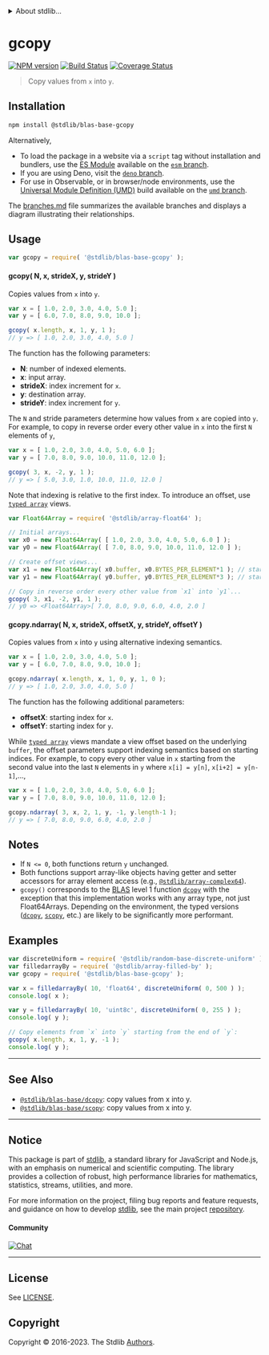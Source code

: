 <!--

@license Apache-2.0

Copyright (c) 2018 The Stdlib Authors.

Licensed under the Apache License, Version 2.0 (the "License");
you may not use this file except in compliance with the License.
You may obtain a copy of the License at

   http://www.apache.org/licenses/LICENSE-2.0

Unless required by applicable law or agreed to in writing, software
distributed under the License is distributed on an "AS IS" BASIS,
WITHOUT WARRANTIES OR CONDITIONS OF ANY KIND, either express or implied.
See the License for the specific language governing permissions and
limitations under the License.

-->


<details>
  <summary>
    About stdlib...
  </summary>
  <p>We believe in a future in which the web is a preferred environment for numerical computation. To help realize this future, we've built stdlib. stdlib is a standard library, with an emphasis on numerical and scientific computation, written in JavaScript (and C) for execution in browsers and in Node.js.</p>
  <p>The library is fully decomposable, being architected in such a way that you can swap out and mix and match APIs and functionality to cater to your exact preferences and use cases.</p>
  <p>When you use stdlib, you can be absolutely certain that you are using the most thorough, rigorous, well-written, studied, documented, tested, measured, and high-quality code out there.</p>
  <p>To join us in bringing numerical computing to the web, get started by checking us out on <a href="https://github.com/stdlib-js/stdlib">GitHub</a>, and please consider <a href="https://opencollective.com/stdlib">financially supporting stdlib</a>. We greatly appreciate your continued support!</p>
</details>

# gcopy

[![NPM version][npm-image]][npm-url] [![Build Status][test-image]][test-url] [![Coverage Status][coverage-image]][coverage-url] <!-- [![dependencies][dependencies-image]][dependencies-url] -->

> Copy values from `x` into `y`.

<section class="installation">

## Installation

```bash
npm install @stdlib/blas-base-gcopy
```

Alternatively,

-   To load the package in a website via a `script` tag without installation and bundlers, use the [ES Module][es-module] available on the [`esm` branch][esm-url].
-   If you are using Deno, visit the [`deno` branch][deno-url].
-   For use in Observable, or in browser/node environments, use the [Universal Module Definition (UMD)][umd] build available on the [`umd` branch][umd-url].

The [branches.md][branches-url] file summarizes the available branches and displays a diagram illustrating their relationships.

</section>

<section class="usage">

## Usage

```javascript
var gcopy = require( '@stdlib/blas-base-gcopy' );
```

#### gcopy( N, x, strideX, y, strideY )

Copies values from `x` into `y`.

```javascript
var x = [ 1.0, 2.0, 3.0, 4.0, 5.0 ];
var y = [ 6.0, 7.0, 8.0, 9.0, 10.0 ];

gcopy( x.length, x, 1, y, 1 );
// y => [ 1.0, 2.0, 3.0, 4.0, 5.0 ]
```

The function has the following parameters:

-   **N**: number of indexed elements.
-   **x**: input array.
-   **strideX**: index increment for `x`.
-   **y**: destination array.
-   **strideY**: index increment for `y`.

The `N` and stride parameters determine how values from `x` are copied into `y`. For example, to copy in reverse order every other value in `x` into the first `N` elements of `y`,

```javascript
var x = [ 1.0, 2.0, 3.0, 4.0, 5.0, 6.0 ];
var y = [ 7.0, 8.0, 9.0, 10.0, 11.0, 12.0 ];

gcopy( 3, x, -2, y, 1 );
// y => [ 5.0, 3.0, 1.0, 10.0, 11.0, 12.0 ]
```

Note that indexing is relative to the first index. To introduce an offset, use [`typed array`][mdn-typed-array] views.

<!-- eslint-disable stdlib/capitalized-comments -->

```javascript
var Float64Array = require( '@stdlib/array-float64' );

// Initial arrays...
var x0 = new Float64Array( [ 1.0, 2.0, 3.0, 4.0, 5.0, 6.0 ] );
var y0 = new Float64Array( [ 7.0, 8.0, 9.0, 10.0, 11.0, 12.0 ] );

// Create offset views...
var x1 = new Float64Array( x0.buffer, x0.BYTES_PER_ELEMENT*1 ); // start at 2nd element
var y1 = new Float64Array( y0.buffer, y0.BYTES_PER_ELEMENT*3 ); // start at 4th element

// Copy in reverse order every other value from `x1` into `y1`...
gcopy( 3, x1, -2, y1, 1 );
// y0 => <Float64Array>[ 7.0, 8.0, 9.0, 6.0, 4.0, 2.0 ]
```

#### gcopy.ndarray( N, x, strideX, offsetX, y, strideY, offsetY )

Copies values from `x` into `y` using alternative indexing semantics.

```javascript
var x = [ 1.0, 2.0, 3.0, 4.0, 5.0 ];
var y = [ 6.0, 7.0, 8.0, 9.0, 10.0 ];

gcopy.ndarray( x.length, x, 1, 0, y, 1, 0 );
// y => [ 1.0, 2.0, 3.0, 4.0, 5.0 ]
```

The function has the following additional parameters:

-   **offsetX**: starting index for `x`.
-   **offsetY**: starting index for `y`.

While [`typed array`][mdn-typed-array] views mandate a view offset based on the underlying `buffer`, the offset parameters support indexing semantics based on starting indices. For example, to copy every other value in `x` starting from the second value into the last `N` elements in `y` where `x[i] = y[n]`, `x[i+2] = y[n-1]`,...,

```javascript
var x = [ 1.0, 2.0, 3.0, 4.0, 5.0, 6.0 ];
var y = [ 7.0, 8.0, 9.0, 10.0, 11.0, 12.0 ];

gcopy.ndarray( 3, x, 2, 1, y, -1, y.length-1 );
// y => [ 7.0, 8.0, 9.0, 6.0, 4.0, 2.0 ]
```

</section>

<!-- /.usage -->

<section class="notes">

## Notes

-   If `N <= 0`, both functions return `y` unchanged.
-   Both functions support array-like objects having getter and setter accessors for array element access (e.g., [`@stdlib/array-complex64`][@stdlib/array/complex64]).
-   `gcopy()` corresponds to the [BLAS][blas] level 1 function [`dcopy`][dcopy] with the exception that this implementation works with any array type, not just Float64Arrays. Depending on the environment, the typed versions ([`dcopy`][@stdlib/blas/base/dcopy], [`scopy`][@stdlib/blas/base/scopy], etc.) are likely to be significantly more performant.

</section>

<!-- /.notes -->

<section class="examples">

## Examples

<!-- eslint no-undef: "error" -->

```javascript
var discreteUniform = require( '@stdlib/random-base-discrete-uniform' ).factory;
var filledarrayBy = require( '@stdlib/array-filled-by' );
var gcopy = require( '@stdlib/blas-base-gcopy' );

var x = filledarrayBy( 10, 'float64', discreteUniform( 0, 500 ) );
console.log( x );

var y = filledarrayBy( 10, 'uint8c', discreteUniform( 0, 255 ) );
console.log( y );

// Copy elements from `x` into `y` starting from the end of `y`:
gcopy( x.length, x, 1, y, -1 );
console.log( y );
```

</section>

<!-- /.examples -->

<!-- Section for related `stdlib` packages. Do not manually edit this section, as it is automatically populated. -->

<section class="related">

* * *

## See Also

-   <span class="package-name">[`@stdlib/blas-base/dcopy`][@stdlib/blas/base/dcopy]</span><span class="delimiter">: </span><span class="description">copy values from x into y.</span>
-   <span class="package-name">[`@stdlib/blas-base/scopy`][@stdlib/blas/base/scopy]</span><span class="delimiter">: </span><span class="description">copy values from x into y.</span>

</section>

<!-- /.related -->

<!-- Section for all links. Make sure to keep an empty line after the `section` element and another before the `/section` close. -->


<section class="main-repo" >

* * *

## Notice

This package is part of [stdlib][stdlib], a standard library for JavaScript and Node.js, with an emphasis on numerical and scientific computing. The library provides a collection of robust, high performance libraries for mathematics, statistics, streams, utilities, and more.

For more information on the project, filing bug reports and feature requests, and guidance on how to develop [stdlib][stdlib], see the main project [repository][stdlib].

#### Community

[![Chat][chat-image]][chat-url]

---

## License

See [LICENSE][stdlib-license].


## Copyright

Copyright &copy; 2016-2023. The Stdlib [Authors][stdlib-authors].

</section>

<!-- /.stdlib -->

<!-- Section for all links. Make sure to keep an empty line after the `section` element and another before the `/section` close. -->

<section class="links">

[npm-image]: http://img.shields.io/npm/v/@stdlib/blas-base-gcopy.svg
[npm-url]: https://npmjs.org/package/@stdlib/blas-base-gcopy

[test-image]: https://github.com/stdlib-js/blas-base-gcopy/actions/workflows/test.yml/badge.svg?branch=v0.1.0
[test-url]: https://github.com/stdlib-js/blas-base-gcopy/actions/workflows/test.yml?query=branch:v0.1.0

[coverage-image]: https://img.shields.io/codecov/c/github/stdlib-js/blas-base-gcopy/main.svg
[coverage-url]: https://codecov.io/github/stdlib-js/blas-base-gcopy?branch=main

<!--

[dependencies-image]: https://img.shields.io/david/stdlib-js/blas-base-gcopy.svg
[dependencies-url]: https://david-dm.org/stdlib-js/blas-base-gcopy/main

-->

[chat-image]: https://img.shields.io/gitter/room/stdlib-js/stdlib.svg
[chat-url]: https://app.gitter.im/#/room/#stdlib-js_stdlib:gitter.im

[stdlib]: https://github.com/stdlib-js/stdlib

[stdlib-authors]: https://github.com/stdlib-js/stdlib/graphs/contributors

[umd]: https://github.com/umdjs/umd
[es-module]: https://developer.mozilla.org/en-US/docs/Web/JavaScript/Guide/Modules

[deno-url]: https://github.com/stdlib-js/blas-base-gcopy/tree/deno
[umd-url]: https://github.com/stdlib-js/blas-base-gcopy/tree/umd
[esm-url]: https://github.com/stdlib-js/blas-base-gcopy/tree/esm
[branches-url]: https://github.com/stdlib-js/blas-base-gcopy/blob/main/branches.md

[stdlib-license]: https://raw.githubusercontent.com/stdlib-js/blas-base-gcopy/main/LICENSE

[blas]: http://www.netlib.org/blas

[dcopy]: http://www.netlib.org/lapack/explore-html/de/da4/group__double__blas__level1.html

[mdn-typed-array]: https://developer.mozilla.org/en-US/docs/Web/JavaScript/Reference/Global_Objects/TypedArray

[@stdlib/array/complex64]: https://github.com/stdlib-js/array-complex64

[@stdlib/blas/base/dcopy]: https://github.com/stdlib-js/blas-base-dcopy

[@stdlib/blas/base/scopy]: https://github.com/stdlib-js/blas-base-scopy

</section>

<!-- /.links -->
